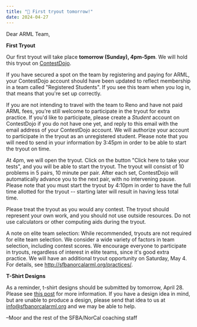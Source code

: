 ```yaml
---
title: "🏃 First tryout tomorrow!"
date: 2024-04-27
---
```


Dear ARML Team,

**First Tryout**

Our first tryout will take place **tomorrow (Sunday), 4pm-5pm**.
We will hold this tryout on [ContestDojo](https://contestdojo.com/). 

If you have secured a spot on the team by registering and paying for ARML, your
ContestDojo account should have been updated to reflect membership in a team
called "Registered Students". If you see this team when you log
in, that means that you're set up correctly.

If you are not intending to travel with the team to Reno and have not paid ARML
fees, you're still welcome to participate in the tryout for extra
practice. If you'd like to participate, please create a _Student_ account on
ContestDojo if you do not have one yet, and reply to this email with the email
address of your ContestDojo account. We will authorize your account to
participate in the tryout as an unregistered student. Please note that you will
need to send in your information by 3:45pm in order to be able to start the
tryout on time.

At 4pm, we will open the tryout.  Click on the button "Click here to take your
tests", and you will be able to start the tryout. The tryout will consist of 10
problems in 5 pairs, 10 minute per pair. After each set, ContestDojo will
automatically advance you to the next pair, with no intervening pause. Please
note that you must start the tryout by 4:10pm in order to have the full time
allotted for the tryout -- starting later will result in having less total time.

Please treat the tryout as you would any contest. The tryout should represent
your own work, and you should not use outside resources. Do not use calculators
or other computing aids during the tryout. 

A note on elite team selection: While recommended, tryouts are not required for
elite team selection. We consider a wide variety of factors in team selection,
including contest scores. We encourage everyone to participate in tryouts,
regardless of interest in elite teams, since it's good extra practice. We will
have an additional tryout opportunity on Saturday, May 4. For details, see
http://sfbanorcalarml.org/practices/.

**T-Shirt Designs**

As a reminder, t-shirt designs should be submitted by tomorrow, April 28. Please
see [this post](/news/season-2024/2024-arml-information/) for more information.
If you have a design idea in mind, but are unable to produce a design, please
send that idea to us at info@sfbanorcalarml.org and we may be able to help.

–Moor and the rest of the SFBA/NorCal coaching staff
